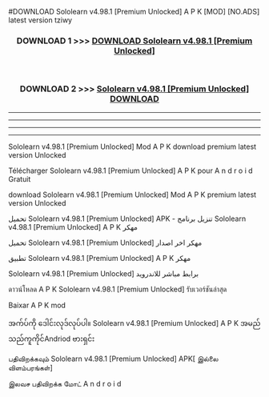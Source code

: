 #DOWNLOAD Sololearn  v4.98.1 [Premium Unlocked] A P K [MOD] [NO.ADS] latest version tziwy



<div align="center">

<h3>DOWNLOAD 1 >>> <a href="https://teeasianyam.web.app?sq=Sololearn  v4.98.1 [Premium Unlocked]">DOWNLOAD Sololearn  v4.98.1 [Premium Unlocked] </a></h3><br>

<h3>DOWNLOAD 2 >>> <a href="https://teeasianyam.web.app?sq=Sololearn  v4.98.1 [Premium Unlocked] ">Sololearn  v4.98.1 [Premium Unlocked]  DOWNLOAD </a></h3>

</div>


----------------------------------------------------------

----------------------------------------------------------

----------------------------------------------------------

----------------------------------------------------------


Sololearn  v4.98.1 [Premium Unlocked]  Mod A P K download premium latest version Unlocked

Télécharger Sololearn  v4.98.1 [Premium Unlocked]  A P K pour A n d r o i d Gratuit

download Sololearn  v4.98.1 [Premium Unlocked]  Mod A P K premium latest version Unlocked

تحميل Sololearn  v4.98.1 [Premium Unlocked]  APK - تنزيل برنامج Sololearn  v4.98.1 [Premium Unlocked]  A P K مهكر

تحميل Sololearn  v4.98.1 [Premium Unlocked]  مهكر اخر اصدار

تطبيق Sololearn  v4.98.1 [Premium Unlocked]  A P K مهكر

Sololearn  v4.98.1 [Premium Unlocked]  برابط مباشر للاندرويد

ดาวน์โหลด A P K Sololearn  v4.98.1 [Premium Unlocked]  รับเวอร์ชันล่าสุด

Baixar A P K mod

အက်ပ်ကို ဒေါင်းလုဒ်လုပ်ပါ။ Sololearn  v4.98.1 [Premium Unlocked]  A P K အမည်သည်ကူကိုင်Andriod ဗားရှင်း

பதிவிறக்கவும் Sololearn  v4.98.1 [Premium Unlocked]  APK[ இல்லை விளம்பரங்கள்] 
 
இலவச பதிவிறக்க மோட் A n d r o i d




